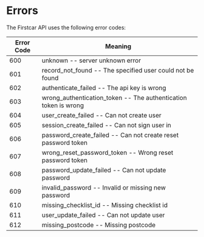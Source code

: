 # Errors

The Firstcar API uses the following error codes:

Error Code | Meaning
---------- | -------
600 | unknown -- server unknown error
601 | record_not_found -- The specified user could not be found
602 | authenticate_failed -- The api key is wrong
603 | wrong_authentication_token -- The authentication token is wrong
604 | user_create_failed -- Can not create user
605 | session_create_failed -- Can not sign user in
606 | password_create_failed -- Can not create reset password token
607 | wrong_reset_password_token -- Wrong reset password token
608 | password_update_failed -- Can not update password
609 | invalid_password -- Invalid or missing new password
610 | missing_checklist_id -- Missing checklist id
611 | user_update_failed -- Can not update user
612 | missing_postcode -- Missing postcode
